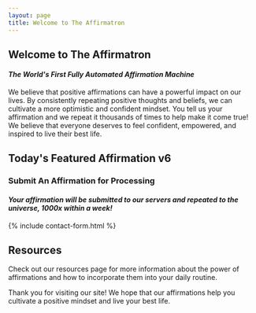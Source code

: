 ```yaml
---
layout: page
title: Welcome to The Affirmatron
---
```


## Welcome to The Affirmatron
#### _The World's First Fully Automated Affirmation Machine_

We believe that positive affirmations can have a powerful impact on our lives. By consistently repeating positive thoughts and beliefs, we can cultivate a more optimistic and confident mindset. You tell us your affirmation and we repeat it thousands of times to help make it come true! We believe that everyone deserves to feel confident, empowered, and inspired to live their best life.

## Today's Featured Affirmation v6

<p id="affirmation"></p>

<script>
  // Load the affirmations JSON data
  fetch('{{ site.baseurl }}/_data/affirmations.json')
    .then(response => response.json())
    .then(data => {
      // Pick a random affirmation
      const index = Math.floor(Math.random() * data.affirmations.length);
      const affirmation = data.affirmations[index];

      // Display the affirmation
      const affirmationElement = document.getElementById('affirmation');
      affirmationElement.textContent = affirmation;
    })
    .catch(error => console.error(error));
</script>

### Submit An Affirmation for Processing
#### _Your affirmation will be submitted to our servers and repeated to the universe, 1000x within a week!_ 

{% include contact-form.html %}

## Resources

Check out our resources page for more information about the power of affirmations and how to incorporate them into your daily routine.

Thank you for visiting our site! We hope that our affirmations help you cultivate a positive mindset and live your best life.
